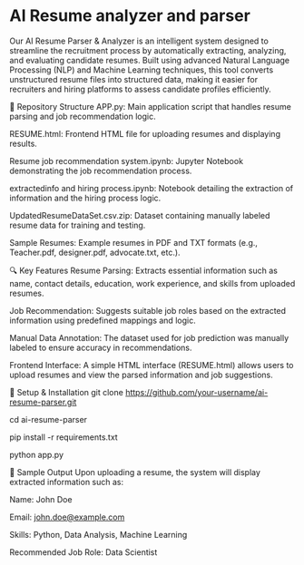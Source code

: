 # AI Resume analyzer and parser 
Our AI Resume Parser & Analyzer is an intelligent system designed to streamline the recruitment process by automatically extracting, analyzing, and evaluating candidate resumes. Built using advanced Natural Language Processing (NLP) and Machine Learning techniques, this tool converts unstructured resume files into structured data, making it easier for recruiters and hiring platforms to assess candidate profiles efficiently.

📁 Repository Structure
APP.py: Main application script that handles resume parsing and job recommendation logic.

RESUME.html: Frontend HTML file for uploading resumes and displaying results.

Resume job recommendation system.ipynb: Jupyter Notebook demonstrating the job recommendation process.

extractedinfo and hiring process.ipynb: Notebook detailing the extraction of information and the hiring process logic.

UpdatedResumeDataSet.csv.zip: Dataset containing manually labeled resume data for training and testing.

Sample Resumes: Example resumes in PDF and TXT formats (e.g., Teacher.pdf, designer.pdf, advocate.txt, etc.).​

🔍 Key Features
Resume Parsing: Extracts essential information such as name, contact details, education, work experience, and skills from uploaded resumes.

Job Recommendation: Suggests suitable job roles based on the extracted information using predefined mappings and logic.

Manual Data Annotation: The dataset used for job prediction was manually labeled to ensure accuracy in recommendations.

Frontend Interface: A simple HTML interface (RESUME.html) allows users to upload resumes and view the parsed information and job suggestions.​

🔧 Setup & Installation
git clone https://github.com/your-username/ai-resume-parser.git

cd ai-resume-parser

pip install -r requirements.txt

python app.py

📄 Sample Output
Upon uploading a resume, the system will display extracted information such as:

Name: John Doe

Email: john.doe@example.com

Skills: Python, Data Analysis, Machine Learning

Recommended Job Role: Data Scientist​
